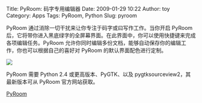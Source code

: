 Title: PyRoom: 码字专用编辑器
Date: 2009-01-29 10:22
Author: toy
Category: Apps
Tags: PyRoom, Python
Slug: pyroom

PyRoom 通过消除一切干扰来让你专注于码字或曰写作工作。当你开启 PyRoom
后，它将带你进入黑底绿字的全屏幕界面。在此界面中，你可以使用快捷键来完成各项编辑任务。PyRoom
允许你同时编辑多份文档，能够自动保存你的编辑工作，你也可以根据自己的喜好对
PyRoom 的默认界面配色进行定制。

[![](http://i.linuxtoy.org/images/2009/01/pyroom-thumb.png)](http://i.linuxtoy.org/images/2009/01/pyroom.png)

PyRoom 需要 Python 2.4 或更高版本、PyGTK、以及
pygtksourceview2，其最新版本可从 PyRoom 官方网站获取。

[PyRoom](http://pyroom.org/download.html)
